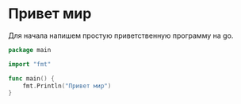 # Привет мир


Для начала напишем простую приветственную программу на go.

```go
package main

import "fmt"

func main() {
	fmt.Println("Привет мир")
}

```

